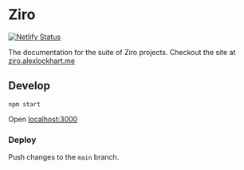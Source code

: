 # Ziro

[![Netlify Status](https://api.netlify.com/api/v1/badges/a08d6335-e135-4e9a-8b1b-42e025358584/deploy-status)](https://app.netlify.com/sites/ziro-documentation/deploys)

The documentation for the suite of Ziro projects. Checkout the site at [ziro.alexlockhart.me](https://ziro.alexlockhart.me)

## Develop

```
npm start
```

Open [localhost:3000](http://localhost:3000/)

### Deploy

Push changes to the `main` branch.
